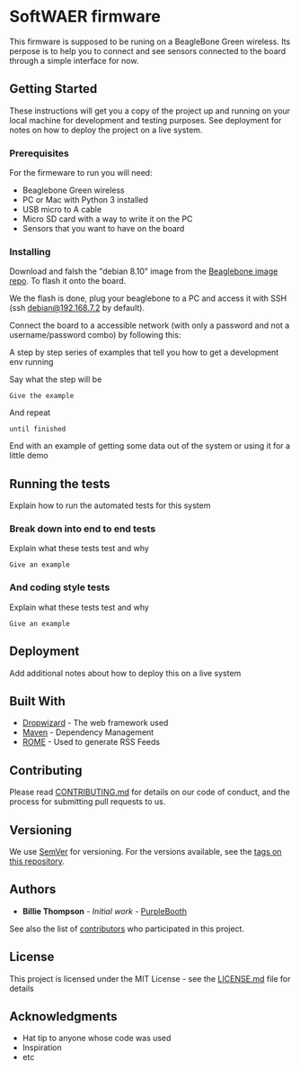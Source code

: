 # SoftWAER firmware

This firmware is supposed to be runing on a BeagleBone Green wireless. Its perpose is to help you to connect and see sensors connected to the board through a simple interface for now.

## Getting Started

These instructions will get you a copy of the project up and running on your local machine for development and testing purposes. See deployment for notes on how to deploy the project on a live system.

### Prerequisites

For the firmeware to run you will need:
* Beaglebone Green wireless
* PC or Mac with Python 3 installed
* USB micro to A cable
* Micro SD card with a way to write it on the PC
* Sensors that you want to have on the board

### Installing

Download and falsh the "debian 8.10" image from the [Beaglebone image repo](https://beagleboard.org/latest-images). To flash it onto the board.

We the flash is done, plug your beaglebone to a PC and access it with SSH (ssh debian@192.168.7.2 by default).

Connect the board to a accessible network (with only a password and not a username/password combo) by following this:


A step by step series of examples that tell you how to get a development env running

Say what the step will be

```
Give the example
```

And repeat

```
until finished
```

End with an example of getting some data out of the system or using it for a little demo

## Running the tests

Explain how to run the automated tests for this system

### Break down into end to end tests

Explain what these tests test and why

```
Give an example
```

### And coding style tests

Explain what these tests test and why

```
Give an example
```

## Deployment

Add additional notes about how to deploy this on a live system

## Built With

* [Dropwizard](http://www.dropwizard.io/1.0.2/docs/) - The web framework used
* [Maven](https://maven.apache.org/) - Dependency Management
* [ROME](https://rometools.github.io/rome/) - Used to generate RSS Feeds

## Contributing

Please read [CONTRIBUTING.md](https://gist.github.com/PurpleBooth/b24679402957c63ec426) for details on our code of conduct, and the process for submitting pull requests to us.

## Versioning

We use [SemVer](http://semver.org/) for versioning. For the versions available, see the [tags on this repository](https://github.com/your/project/tags). 

## Authors

* **Billie Thompson** - *Initial work* - [PurpleBooth](https://github.com/PurpleBooth)

See also the list of [contributors](https://github.com/your/project/contributors) who participated in this project.

## License

This project is licensed under the MIT License - see the [LICENSE.md](LICENSE.md) file for details

## Acknowledgments

* Hat tip to anyone whose code was used
* Inspiration
* etc
